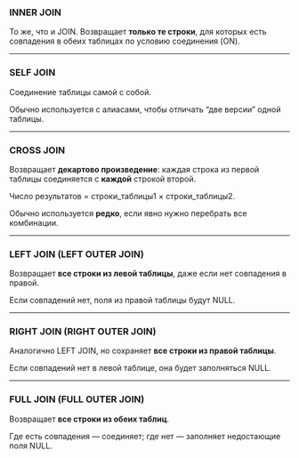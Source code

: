 ### **INNER JOIN**

  

То же, что и JOIN. Возвращает **только те строки**, для которых есть совпадения в обеих таблицах по условию соединения (ON).

---

### **SELF JOIN**

  

Соединение таблицы самой с собой.

Обычно используется с алиасами, чтобы отличать “две версии” одной таблицы.

---

### **CROSS JOIN**

  

Возвращает **декартово произведение**: каждая строка из первой таблицы соединяется с **каждой** строкой второй.

Число результатов = строки_таблицы1 × строки_таблицы2.

Обычно используется **редко**, если явно нужно перебрать все комбинации.

---

### **LEFT JOIN (LEFT OUTER JOIN)**

  

Возвращает **все строки из левой таблицы**, даже если нет совпадения в правой.

Если совпадений нет, поля из правой таблицы будут NULL.

---

### **RIGHT JOIN (RIGHT OUTER JOIN)**

  

Аналогично LEFT JOIN, но сохраняет **все строки из правой таблицы**.

Если совпадений нет в левой таблице, она будет заполняться NULL.

---

### **FULL JOIN (FULL OUTER JOIN)**

  

Возвращает **все строки из обеих таблиц**.

Где есть совпадения — соединяет; где нет — заполняет недостающие поля NULL.